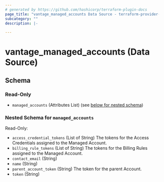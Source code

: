 ```yaml
---
# generated by https://github.com/hashicorp/terraform-plugin-docs
page_title: "vantage_managed_accounts Data Source - terraform-provider-vantage"
subcategory: ""
description: |-
  
---
```


# vantage_managed_accounts (Data Source)





<!-- schema generated by tfplugindocs -->
## Schema

### Read-Only

- `managed_accounts` (Attributes List) (see [below for nested schema](#nestedatt--managed_accounts))

<a id="nestedatt--managed_accounts"></a>
### Nested Schema for `managed_accounts`

Read-Only:

- `access_credential_tokens` (List of String) The tokens for the Access Credentials assigned to the Managed Account.
- `billing_rule_tokens` (List of String) The tokens for the Billing Rules assigned to the Managed Account.
- `contact_email` (String)
- `name` (String)
- `parent_account_token` (String) The token for the parent Account.
- `token` (String)


